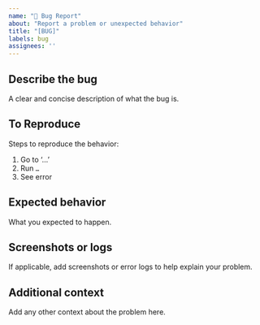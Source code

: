 ```yaml
---
name: "🐛 Bug Report"
about: "Report a problem or unexpected behavior"
title: "[BUG]"
labels: bug
assignees: ''
---
```


## Describe the bug

A clear and concise description of what the bug is.

## To Reproduce

Steps to reproduce the behavior:

1. Go to ‘…’
2. Run `…`
3. See error

## Expected behavior

What you expected to happen.

## Screenshots or logs

If applicable, add screenshots or error logs to help explain your problem.

## Additional context

Add any other context about the problem here.
